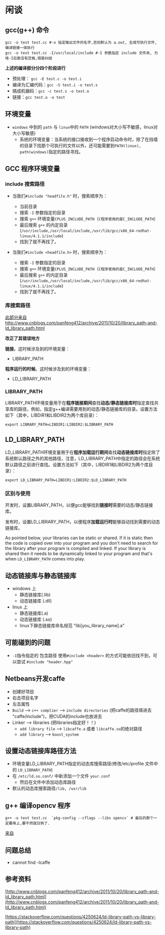 # 闲谈

## gcc(g++) 命令

```shell
gcc -o test test.cc #-o 指定输出文件的名字,否则默认为 a.out, 生成可执行文件, 编译链接一体执行
gcc -o test test.cc -I/usr/local/include #-I 参数指定 include 文件夹, 为啥-I后面没有空格,很是纠结

```

**上述的编译部分分四个阶段进行**

* 预处理： `gcc -E test.c -o test.i`
* 编译为汇编代码：`gcc -S test.i -o test.s`
* 搞成机器码：`gcc -c test.s -o test.o`
* 链接：`gcc test.o -o test`



## 环境变量

* `windows` 中到的 `path` 与 `linux`中的 `PATH` (windows对大小写不敏感，linux对大小写敏感)
  * 系统的环境变量：当系统的接口接收到一个程序启动命令时，除了在挡墙的目录下找那个可执行的文件以外，还可能需要到`PATH(linux), path(windows)`指定的路径寻找。

## GCC 程序环境变量

### include 搜索路径

* 当我们`#include "headfile.h"` 时，搜索顺序为：
  * 当前目录
  * 搜索 `-I` 参数指定的目录
  * 搜索 `g++` 环境变量`CPLUS_INCLUDE_PATH`（`C程序使用的是C_INCLUDE_PATH`）
  * 最后搜索 `g++` 的内定目录 (`/usr/include,/usr/local/include,/usr/lib/gcc/x86_64-redhat-linux/4.1.1/include`)
  * 找到了就不再找了。


* 当我们`#include <headfile.h>` 时，搜索顺序为：
  * 搜索 `-I` 参数指定的目录
  * 搜索 `g++` 环境变量`CPLUS_INCLUDE_PATH`（`C程序使用的是C_INCLUDE_PATH`）
  * 最后搜索 `g++` 的内定目录 (`/usr/include,/usr/local/include,/usr/lib/gcc/x86_64-redhat-linux/4.1.1/include`)
  * 找到了就不再找了。



### 库搜索路径

[此部分来自http://www.cnblogs.com/panfeng412/archive/2011/10/20/library_path-and-ld_library_path.html ](http://www.cnblogs.com/panfeng412/archive/2011/10/20/library_path-and-ld_library_path.html)

**改正了其错误地方**

**链接**。这时候涉及到的环境变量：

* LIBRARY_PATH

**程序运行的时候**。这时候涉及到的环境变量：

* LD_LIBRARY_PATH

### LIBRARY_PATH

LIBRARY_PATH环境变量用于在**程序链接期间**查找**动态/静态链接库时**指定查找共享库的路径，例如，指定g++编译需要用到的动态/静态链接库的目录。设置方法如下（其中，LIBDIR1和LIBDIR2为两个库目录）：

```shell
export LIBRARY_PATH=LIBDIR1:LIBDIR2:$LIBRARY_PATH
```



## LD_LIBRARY_PATH

LD_LIBRARY_PATH环境变量用于在**程序加载运行期间**查找**动态链接库时**指定除了系统默认路径之外的其他路径，注意，LD_LIBRARY_PATH中指定的路径会在系统默认路径之前进行查找。设置方法如下（其中，LIBDIR1和LIBDIR2为两个库目录）：

```shell
export LD_LIBRARY_PATH=LIBDIR1:LIBDIR2:$LD_LIBRARY_PATH
```



### 区别与使用

开发时，设置LIBRARY_PATH，以便gcc能够找到**链接时**需要的动态/静态链接库。

发布时，设置LD_LIBRARY_PATH，以便程序**加载运行时**能够自动找到需要的动态链接库。



As pointed below, your libraries can be static or shared. If it is static then the code is copied over into your program and you don't need to search for the library after your program is compiled and linked. If your library is shared then it needs to be dynamically linked to your program and that's when `LD_LIBRARY_PATH` comes into play.





## 动态链接库与静态链接库

* windows 上
  * 静态链接库(.lib)
  * 动态链接库 (.dll)
* linux 上
  - 静态链接库(.a)
  - 动态链接库 (.so)
  - linux下静态链接库命名规范 "lib[you_library_name].a"

## 可能碰到的问题

* `-I`指令指定的 包含路径 使用`#include <header>` 的方式可能依旧找不到，可以尝试 `#include "header.hpp"` 



## Netbeans开发caffe

* 创建好项目
* 右击项目名字
* 左击属性
* `Build` --> `c++ complier` --> `include directories` (把caffe的路径填进去 "caffe/include")，把CUDA的include也放进去
* Linker --> libraries (把libraries指定好！！)
  * `add library file` --> `libcaffe.a` 或者 `libcaffe.so`的绝对路径
  * `add library`  --> `boost_system`




## 设置动态链接库路径方法

* 环境变量LD_LIBRARY_PATH指定的动态库搜索路径(修改/etc/profile 文件中的 `LD_LIBRARY_PATH`)
* 在 `/etc/ld.so.conf/` 中新添加一个文件 `your.conf`
  * 然后在文件中添加动态库路径
* 默认的动态库搜索路径`/lib, /usr/lib `




## g++ 编译opencv 程序

```shell
g++ -o test test.cc  `pkg-config --cflags --libs opencv` # 最后的那个一定要用上,要不然就日狗了.
```

[来自](https://stackoverflow.com/questions/31634757/how-to-correct-undefined-reference-error-in-compiling-opencv)





## 问题总结

* cannot find -lcaffe

## 参考资料

[http://www.cnblogs.com/panfeng412/archive/2011/10/20/library_path-and-ld_library_path.html](http://www.cnblogs.com/panfeng412/archive/2011/10/20/library_path-and-ld_library_path.html)

[https://stackoverflow.com/questions/4250624/ld-library-path-vs-library-path](https://stackoverflow.com/questions/4250624/ld-library-path-vs-library-path)